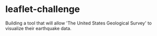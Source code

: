 # leaflet-challenge
Building a tool that will allow 'The United States Geological Survey' to visualize their earthquake data. 
